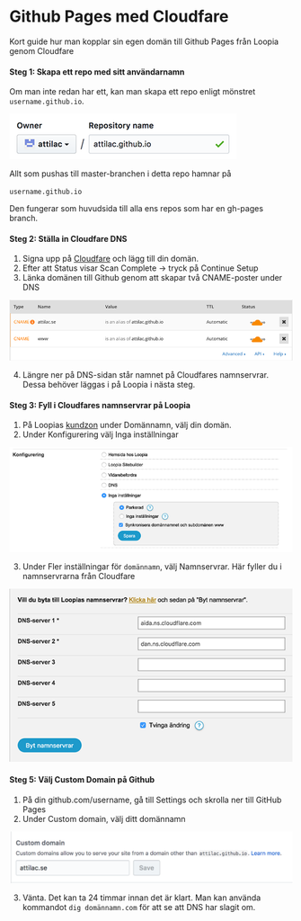 # Github Pages med Cloudfare
Kort guide hur man kopplar sin egen domän till Github Pages från Loopia genom Cloudfare

#### Steg 1: Skapa ett repo med sitt användarnamn
Om man inte redan har ett, kan man skapa ett repo enligt mönstret `username.github.io`. 

<img src="images/github-pages@0,5x.png" alt="gh-pages"/>

Allt som pushas till master-branchen i detta repo hamnar på

`username.github.io`

Den fungerar som huvudsida till alla ens repos som har en gh-pages branch.

#### Steg 2: Ställa in Cloudfare DNS 
1. Signa upp på [Cloudfare](https://support.cloudflare.com/hc/en-us/articles/201720164-Step-2-Create-a-CloudFlare-account-and-add-a-website) och lägg till din domän.
2. Efter att Status visar Scan Complete -> tryck på Continue Setup
3. Länka domänen till Github genom att skapar två CNAME-poster under DNS

<img src="images/CNAME@0,5x.png" alt=""/>

4. Längre ner på DNS-sidan står namnet på Cloudfares namnservrar. Dessa behöver läggas i på Loopia i nästa steg.

#### Steg 3: Fyll i Cloudfares namnservrar på Loopia
1. På Loopias [kundzon](https://customerzone.loopia.se) under Domännamn, välj din domän.
2. Under Konfigurering välj Inga inställningar

<img src="images/loopia-konfigurering@0,5x.png" alt=""/>

3. Under Fler inställningar för `domännamn`, välj Namnservrar. Här fyller du i namnservrarna från Cloudfare

<img src="images/namnservrar@0,5x.png" alt=""/>

#### Steg 5: Välj Custom Domain på Github
1. På din github.com/username, gå till Settings och skrolla ner till GitHub Pages
2. Under Custom domain, välj ditt domännamn

<img src="images/custom-domain.png" alt=""/>

3. Vänta. Det kan ta 24 timmar innan det är klart. Man kan använda kommandot `dig domännamn.com` för att se att DNS har slagit om.

